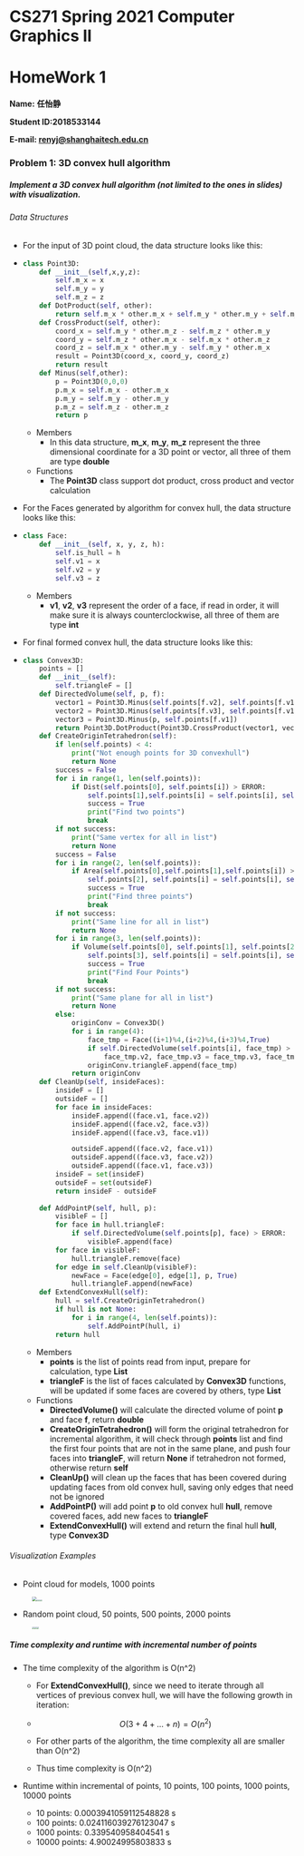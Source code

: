 # CS271 Spring 2021 Computer Graphics II

# HomeWork 1

**Name:** **任怡静**

**Student ID:2018533144**

**E-mail: renyj@shanghaitech.edu.cn**

### Problem 1: 3D convex hull algorithm

##### Implement a 3D convex hull algorithm (not limited to the ones in slides) with visualization. 

###### Data Structures

- For the input of 3D point cloud, the data structure looks like this:

- ```python
  class Point3D:
      def __init__(self,x,y,z):
          self.m_x = x
          self.m_y = y
          self.m_z = z
      def DotProduct(self, other):
          return self.m_x * other.m_x + self.m_y * other.m_y + self.m_z * other.m_z
      def CrossProduct(self, other):
          coord_x = self.m_y * other.m_z - self.m_z * other.m_y
          coord_y = self.m_z * other.m_x - self.m_x * other.m_z
          coord_z = self.m_x * other.m_y - self.m_y * other.m_x
          result = Point3D(coord_x, coord_y, coord_z)
          return result
      def Minus(self,other):
          p = Point3D(0,0,0)
          p.m_x = self.m_x - other.m_x
          p.m_y = self.m_y - other.m_y
          p.m_z = self.m_z - other.m_z
          return p
  ```

  - Members
    - In this data structure, **m_x**,  **m_y**, **m_z** represent the three dimensional coordinate for a 3D point or vector, all three of them are type **double**
  - Functions
    - The **Point3D** class support dot product, cross product and vector calculation

- For the Faces generated by algorithm for convex hull, the data structure looks like this:

- ```python
  class Face:
      def __init__(self, x, y, z, h):
          self.is_hull = h
          self.v1 = x
          self.v2 = y
          self.v3 = z
  ```

  - Members
    - **v1**, **v2**, **v3** represent the order of a face, if read in order, it will make sure it is always counterclockwise, all three of them are type **int**

- For final formed convex hull, the data structure looks like this:

- ```python
  class Convex3D:
      points = []
      def __init__(self):
          self.triangleF = []
      def DirectedVolume(self, p, f):
          vector1 = Point3D.Minus(self.points[f.v2], self.points[f.v1])
          vector2 = Point3D.Minus(self.points[f.v3], self.points[f.v1])
          vector3 = Point3D.Minus(p, self.points[f.v1])
          return Point3D.DotProduct(Point3D.CrossProduct(vector1, vector2), vector3)
      def CreateOriginTetrahedron(self):
          if len(self.points) < 4:
              print("Not enough points for 3D convexhull")
              return None
          success = False
          for i in range(1, len(self.points)):
              if Dist(self.points[0], self.points[i]) > ERROR:
                  self.points[1],self.points[i] = self.points[i], self.points[1]
                  success = True
                  print("Find two points")
                  break
          if not success:
              print("Same vertex for all in list")
              return None
          success = False
          for i in range(2, len(self.points)):
              if Area(self.points[0],self.points[1],self.points[i]) > ERROR:
                  self.points[2], self.points[i] = self.points[i], self.points[2]
                  success = True
                  print("Find three points")
                  break
          if not success:
              print("Same line for all in list")
              return None
          for i in range(3, len(self.points)):
              if Volume(self.points[0], self.points[1], self.points[2], self.points[i]) > ERROR:
                  self.points[3], self.points[i] = self.points[i], self.points[3]
                  success = True
                  print("Find Four Points")
                  break
          if not success:
              print("Same plane for all in list")
              return None
          else:
              originConv = Convex3D()
              for i in range(4):
                  face_tmp = Face((i+1)%4,(i+2)%4,(i+3)%4,True)
                  if self.DirectedVolume(self.points[i], face_tmp) > 0:
                      face_tmp.v2, face_tmp.v3 = face_tmp.v3, face_tmp.v2
                  originConv.triangleF.append(face_tmp)
              return originConv
      def CleanUp(self, insideFaces):
          insideF = []
          outsideF = []
          for face in insideFaces:
              insideF.append((face.v1, face.v2))
              insideF.append((face.v2, face.v3))
              insideF.append((face.v3, face.v1))
  
              outsideF.append((face.v2, face.v1))
              outsideF.append((face.v3, face.v2))
              outsideF.append((face.v1, face.v3))
          insideF = set(insideF)
          outsideF = set(outsideF)
          return insideF - outsideF
          
      def AddPointP(self, hull, p):
          visibleF = []
          for face in hull.triangleF:
              if self.DirectedVolume(self.points[p], face) > ERROR:
                  visibleF.append(face)
          for face in visibleF:
              hull.triangleF.remove(face)
          for edge in self.CleanUp(visibleF):
              newFace = Face(edge[0], edge[1], p, True)
              hull.triangleF.append(newFace)
      def ExtendConvexHull(self):
          hull = self.CreateOriginTetrahedron()
          if hull is not None:
              for i in range(4, len(self.points)):
                  self.AddPointP(hull, i)
          return hull
  ```

  - Members
    - **points** is the list of points read from input, prepare for calculation, type **List<Point3D>**
    - **triangleF** is the list of faces calculated by **Convex3D** functions, will be updated if some faces are covered by others, type **List<Face>**
  - Functions
    - **DirectedVolume()** will calculate the directed volume of point **p** and face **f**, return **double**
    - **CreateOriginTetrahedron()** will form the original tetrahedron for incremental algorithm, it will check through **points** list and find the first four points that are not in the same plane, and push four faces into **triangleF**, will return **None** if tetrahedron not formed, otherwise return **self**
    - **CleanUp()** will clean up the faces that has been covered during updating faces from old convex hull, saving only edges that need not be ignored
    - **AddPointP()** will add point **p** to old convex hull **hull**, remove covered faces, add new faces to **triangleF**
    - **ExtendConvexHull()** will extend and return the final hull **hull**, type **Convex3D**

###### Visualization Examples

- Point cloud for models, 1000 points

<figure class="half">
    <img src="visualization.png" style="zoom:50%;" /><img src="visualization1.png" style="zoom:20%;" /><img src="visualization2.png" style="zoom:20%;" /><img src="visualization3.png" style="zoom:20%;" />
</figure>

- Random point cloud, 50 points, 500 points, 2000 points

<figure class="half">
    <img src="randomVis1.png" style="zoom:25%;" /><img src="randomVis2.png" style="zoom:25%;" /><img src="randomVis3.png" style="zoom:25%;" />
</figure>

##### Time complexity and runtime with incremental number of points

- The time complexity of the algorithm is O(n^2)

  - For **ExtendConvexHull()**, since we need to iterate through all vertices of previous convex hull, we will have the following growth in iteration:

  - $$
    O(3+4+...+n) = O(n^2)
    $$

  - For other parts of the algorithm, the time complexity all are smaller than O(n^2)

  - Thus time complexity is O(n^2)

- Runtime within incremental of points, 10 points, 100 points, 1000 points, 10000 points

  - 10 points: 0.0003941059112548828 s
  - 100 points: 0.024116039276123047 s
  - 1000 points: 0.339540958404541 s
  - 10000 points: 4.90024995803833 s